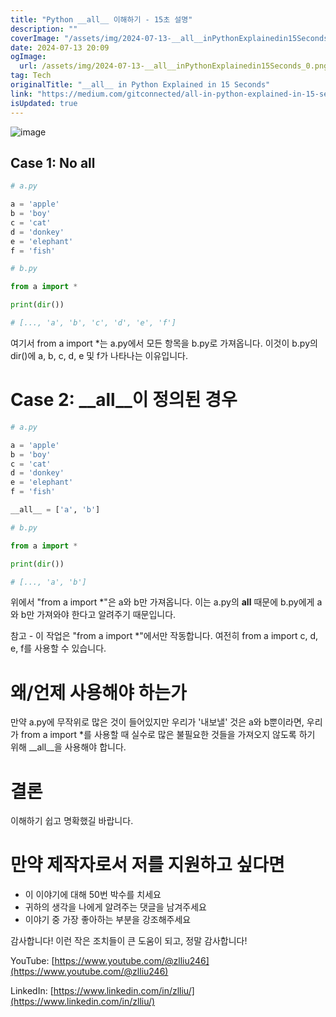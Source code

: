 ```yaml
---
title: "Python __all__ 이해하기 - 15초 설명"
description: ""
coverImage: "/assets/img/2024-07-13-__all__inPythonExplainedin15Seconds_0.png"
date: 2024-07-13 20:09
ogImage: 
  url: /assets/img/2024-07-13-__all__inPythonExplainedin15Seconds_0.png
tag: Tech
originalTitle: "__all__ in Python Explained in 15 Seconds"
link: "https://medium.com/gitconnected/all-in-python-explained-in-15-seconds-0cdb2135fdfd"
isUpdated: true
---
```






![image](/assets/img/2024-07-13-__all__inPythonExplainedin15Seconds_0.png)

## Case 1: No __all__

```python
# a.py

a = 'apple'
b = 'boy'
c = 'cat'
d = 'donkey'
e = 'elephant'
f = 'fish'
```

```python
# b.py

from a import *

print(dir())

# [..., 'a', 'b', 'c', 'd', 'e', 'f']
```

<div class="content-ad"></div>

여기서 from a import *는 a.py에서 모든 항목을 b.py로 가져옵니다. 이것이 b.py의 dir()에 a, b, c, d, e 및 f가 나타나는 이유입니다.

# Case 2: __all__이 정의된 경우

```python
# a.py

a = 'apple'
b = 'boy'
c = 'cat'
d = 'donkey'
e = 'elephant'
f = 'fish'

__all__ = ['a', 'b']
```

```python
# b.py

from a import *

print(dir())

# [..., 'a', 'b']
```

<div class="content-ad"></div>

위에서 "from a import *"은 a와 b만 가져옵니다. 이는 a.py의 __all__ 때문에 b.py에게 a와 b만 가져와야 한다고 알려주기 때문입니다.

참고 - 이 작업은 "from a import *"에서만 작동합니다. 여전히 from a import c, d, e, f를 사용할 수 있습니다.

# 왜/언제 사용해야 하는가

만약 a.py에 무작위로 많은 것이 들어있지만 우리가 '내보낼' 것은 a와 b뿐이라면, 우리가 from a import *를 사용할 때 실수로 많은 불필요한 것들을 가져오지 않도록 하기 위해 __all__을 사용해야 합니다.

<div class="content-ad"></div>

# 결론

이해하기 쉽고 명확했길 바랍니다.

# 만약 제작자로서 저를 지원하고 싶다면

- 이 이야기에 대해 50번 박수를 치세요
- 귀하의 생각을 나에게 알려주는 댓글을 남겨주세요
- 이야기 중 가장 좋아하는 부분을 강조해주세요

<div class="content-ad"></div>

감사합니다! 이런 작은 조치들이 큰 도움이 되고, 정말 감사합니다!

YouTube: [https://www.youtube.com/@zlliu246](https://www.youtube.com/@zlliu246)

LinkedIn: [https://www.linkedin.com/in/zlliu/](https://www.linkedin.com/in/zlliu/)